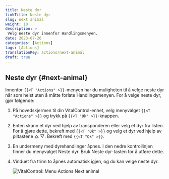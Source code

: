 ```yaml
---
title: Neste dyr
linkTitle: Neste dyr
slug: next animal
weight: 10
description: >
 Velg neste dyr innenfor Handlingsmenyen.
date: 2023-07-26
categories: [Actions]
tags: [Actions]
translationKey: actions/next-animal
draft: true
---
```

## Neste dyr {#next-animal}

Innenfor `{{<T "Actions" >}}`-menyen har du muligheten til å velge neste dyr når som helst uten å måtte forlate Handlingsmenyen. For å velge neste dyr, gjør følgende:

1. På hovedskjermen til din VitalControl-enhet, velg menyvalget `{{<T "Actions" >}}` og trykk på `{{<T "Ok" >}}`-knappen.

2. Enten skann et dyr ved hjelp av transponderen eller velg et dyr fra listen. For å gjøre dette, bekreft med `{{<T "Ok" >}}` og velg et dyr ved hjelp av piltastene △ ▽. Bekreft med `{{<T "Ok" >}}`.

3. En undermeny med dyrehandlinger åpnes. I den nedre kontrollinjen finner du menyvalget Neste dyr. Bruk Neste dyr-tasten for å utføre dette.

4. Vinduet fra trinn to åpnes automatisk igjen, og du kan velge neste dyr.

    ![VitalControl: Menu Actions Next animal](../images/nextanimal.png "Choose next animal")
    
